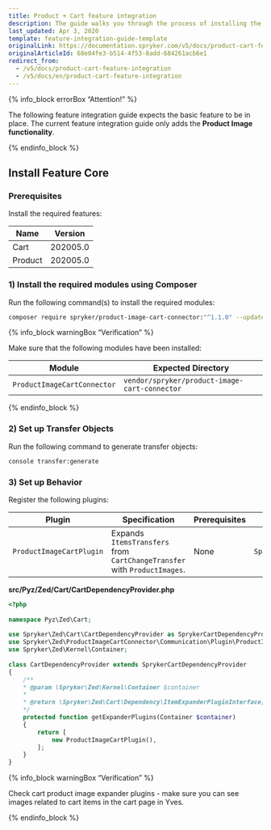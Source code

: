 ```yaml
---
title: Product + Cart feature integration
description: The guide walks you through the process of installing the Product and Cart features in your project.
last_updated: Apr 3, 2020
template: feature-integration-guide-template
originalLink: https://documentation.spryker.com/v5/docs/product-cart-feature-integration
originalArticleId: 68e04fe3-b514-4f53-8add-684261acb6e1
redirect_from:
  - /v5/docs/product-cart-feature-integration
  - /v5/docs/en/product-cart-feature-integration
---
```

{% info_block errorBox “Attention!” %}

The following feature integration guide expects the basic feature to be in place. The current feature integration guide only adds the **Product Image functionality**.

{% endinfo_block %}

## Install Feature Core

### Prerequisites

Install the required features:

| Name | Version |
| --- | --- |
| Cart | 202005.0 |
| Product | 202005.0 |

### 1) Install the required modules using Composer

Run the following command(s) to install the required modules:

```bash
composer require spryker/product-image-cart-connector:"^1.1.0" --update-with-dependencies
```

{% info_block warningBox “Verification” %}
    
Make sure that the following modules have been installed:
    
| Module | Expected Directory |
| --- | --- |
| `ProductImageCartConnector` | `vendor/spryker/product-image-cart-connector` |

{% endinfo_block %}

### 2) Set up Transfer Objects

Run the following command to generate transfer objects:

```bash
console transfer:generate
```

### 3) Set up Behavior

Register the following plugins:

| Plugin | Specification | Prerequisites | Namespace |
| --- | --- | --- | --- |
| `ProductImageCartPlugin` | Expands `ItemsTransfers` from `CartChangeTransfer` with `ProductImages`. | None | `Spryker\Zed\ProductImageCartConnector\Communication\Plugin` |

**src/Pyz/Zed/Cart/CartDependencyProvider.php**
    
```php
<?php
 
namespace Pyz\Zed\Cart;
 
use Spryker\Zed\Cart\CartDependencyProvider as SprykerCartDependencyProvider;
use Spryker\Zed\ProductImageCartConnector\Communication\Plugin\ProductImageCartPlugin;
use Spryker\Zed\Kernel\Container;
 
class CartDependencyProvider extends SprykerCartDependencyProvider
{
	/**
	* @param \Spryker\Zed\Kernel\Container $container
	*
	* @return \Spryker\Zed\Cart\Dependency\ItemExpanderPluginInterface[]
	*/
	protected function getExpanderPlugins(Container $container)
	{
		return [
			new ProductImageCartPlugin(),
		];
	}
}
```

{% info_block warningBox “Verification” %}

Check cart product image expander plugins - make sure you can see images related to cart items in the cart page in Yves. 

{% endinfo_block %}
